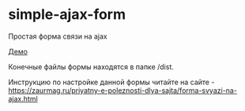 # simple-ajax-form
Простая форма связи на ajax

<a href="https://zaurmag.ru/priyatny-e-poleznosti-dlya-sajta/forma-svyazi-na-ajax.html" target="_blank">Демо</a>

Конечные файлы формы находятся в папке /dist.

Инструкцию по настройке данной формы читайте на сайте - https://zaurmag.ru/priyatny-e-poleznosti-dlya-sajta/forma-svyazi-na-ajax.html
